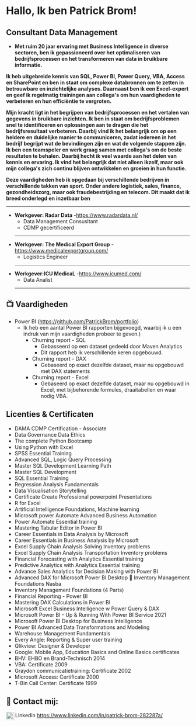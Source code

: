 <h1>Hallo, Ik ben Patrick Brom! <br/><a href="https://github.com/PatrickBrom/portfolio"></a> <a href="https://www.linkedin.com/in/patrick-brom-282287a/"></a>

<h2>Consultant Data Management</h2>

- <b>Met ruim 20 jaar ervaring met Business Intelligence in diverse sectoren, ben ik gepassioneerd over het optimaliseren van bedrijfsprocessen en het transformeren van data in bruikbare informatie. 

Ik heb uitgebreide kennis van SQL, Power BI, Power Query, VBA, Access en SharePoint en ben in staat om complexe databronnen om te zetten in betrouwbare en inzichtelijke analyses. Daarnaast ben ik een Excel-expert en geef ik regelmatig trainingen aan collega's om hun vaardigheden te verbeteren en hun efficiëntie te vergroten.

Mijn kracht ligt in het begrijpen van bedrijfsprocessen en het vertalen van gegevens in bruikbare inzichten. Ik ben in staat om bedrijfsproblemen snel te identificeren en oplossingen aan te dragen die het bedrijfsresultaat verbeteren. Daarbij vind ik het belangrijk om op een heldere en duidelijke manier te communiceren, zodat iedereen in het bedrijf begrijpt wat de bevindingen zijn en wat de volgende stappen zijn.
Ik ben een teamspeler en werk graag samen met collega's om de beste resultaten te behalen. Daarbij hecht ik veel waarde aan het delen van kennis en ervaring. Ik vind het belangrijk dat niet alleen ikzelf, maar ook mijn collega's zich continu blijven ontwikkelen en groeien in hun functie.</b>

<b> Deze vaardigheden heb ik opgedaan bij verschillende bedrijven in verschillende takken van sport. Onder andere logistiek, sales, finance, gezondheidszorg, maar ook fraudebestrijding en telecom.
Dit maakt dat ik breed onderlegd en inzetbaar ben</b>
  - ---------------------
  - <b>Werkgever: Radar Data</b>
    -https://www.radardata.nl/
    - Data Management Consusltant
    - CDMP gecertificeerd
    - ---------------------
  - <b>Werkgever: The Medical Export Group</b>
    -https://www.medicalexportgroup.com/
    - Logistics Engineer
    - ---------------------
  - <b>Werkgever:ICU MedicaL </b>
    -https://www.icumed.com/
    - Data Analist
    - ---------------------
<h2>📺 Vaardigheden</h2>

- Power BI (https://github.com/PatrickBrom/portfolio)
  - Ik heb een aantal Power BI rapporten bijgevoegd, waarbij ik u een indruk van mijn vaardigheden probeer te geven.)
    - Churning report - SQL
      - Gebasseerd op een dataset gedeeld door Maven Analytics
      - Dit rapport heb ik verschillende keren opgebouwd. 
    - Churning report - DAX
      - Gebaseerd op exact dezelfde dataset, maar nu opgebouwd met DAX statements
    - Churning report - Excel
      - Gebaseerd op exact dezelfde dataset, maar nu opgebouwd in Excel, met bijbehorende formules, draaitabellen en waar nodig VBA.
  

<h2>Licenties & Certificaten</h2>

  - DAMA CDMP Certification - Associate
  - Data Governance Data Ethics
  - The complete Python Bootcamp
  - Using Python with Excel
  - SPSS Essential Training
  - Advanced SQL, Logic Query Processing
  - Master SQL Development Learning Path
  - Master SQL Development                                                                                      
  - SQL Essential Training
  -	Regression Analysis Fundamentals
  - Data Visualisation Storytelling
  -	Certificate Create Professional powerpoint Presentations
  -	R for Excel
  -	Artificial Intelligence Foundations, Machine learning
  -	Microsoft power Automate Advanced Business Automation
  -	Power Automate Essential training
  -	Mastering Tabular Editor in Power BI
  -	Career Essentials in Data Analysis by Microsoft
  -	Career Essentials in Business Analysis by Microsoft
  -	Excel Supply Chain Analysis Solving Inventory problems
  -	Excel Supply Chain Analysis Transportation Inventory problems
  -	Financial Forecasting with Analytics Essential training
  -	Predictive Analytics with Analytics Essential training
  -	Advance Sales Analytics for Decision Making with Power BI 
  -	Advanced DAX for Microsoft Power BI Desktop		Inventory Management Foundations Nasba
  -	Inventory Management Foundations (4 Parts)
  -	Financial Reporting - Power BI
  -	Mastering DAX Calculations in Power BI
  -	Microsoft Excel Business Intelligence w Power Query & DAX
  -	Microsoft Power BI - Up & Running With Power BI Service 2021
  -	Microsoft Power BI Desktop for Business Intelligence
  -	Power BI Advanced Data Transformations and Modeling
  -	Warehouse Management Fundamentals
  -	Every Angle: Reporting & Super user training
  -	Qlikview: Designer & Developer
  -	Google: Mobile App, Education Basics and Online Basics certificates
  -	BHV: EHBO en Brand-Technisch 2014
  -	VBA: Certificate 2009
  -	Graydon communicatietraining: Certificate 2002
  -	Microsoft Access: Certificate 2000
  -	T-Bin Call Center: Certificate 1999



<h2> 🤳 Contact mij:</h2>

<img align="left" alt="JoshMadakor | LinkedIn" width="22px" src="https://cdn.jsdelivr.net/npm/simple-icons@v3/icons/linkedin.svg" /> Linkedin
https://www.linkedin.com/in/patrick-brom-282287a/

<!--
**joshmadakor1/joshmadakor1** is a ✨ _special_ ✨ repository because its `README.md` (this file) appears on your GitHub profile.

Here are some ideas to get you started:

- 🔭 I’m currently working on ...
- 🌱 I’m currently learning ...
- 👯 I’m looking to collaborate on ...
- 🤔 I’m looking for help with ...
- 💬 Ask me about ...
- 📫 How to reach me: ...
- 😄 Pronouns: ...
- ⚡ Fun fact: ...
-->

